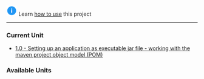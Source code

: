 [info]: docs/img/icons8-info.png
[todo]: docs/img/icons8-zahnrad.png

![info] Learn [how to use](docs/HOWTO.md) this project

----

### Current Unit
* [1.0 - Setting up an application as executable jar file - working with the maven project object model (POM)](docs/README-1.0.md)

### Available Units

